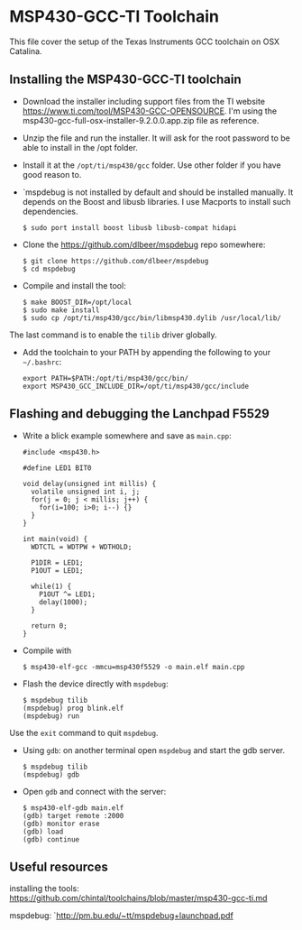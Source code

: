 MSP430-GCC-TI Toolchain
=======================

This file cover the setup of the Texas Instruments GCC toolchain on OSX Catalina.

Installing the MSP430-GCC-TI toolchain
--------------------------------------

* Download the installer including support files from the TI website <https://www.ti.com/tool/MSP430-GCC-OPENSOURCE>.
I'm using the msp430-gcc-full-osx-installer-9.2.0.0.app.zip file as reference.

* Unzip the file and run the installer. It will ask for the root password to be able to install in the /opt folder.

* Install it at the `/opt/ti/msp430/gcc` folder. Use other folder if you have good reason to.

* `mspdebug is not installed by default and should be installed manually. It depends on the Boost and libusb libraries.
I use Macports to install such dependencies.

  ~~~
  $ sudo port install boost libusb libusb-compat hidapi
  ~~~

* Clone the <https://github.com/dlbeer/mspdebug> repo somewhere:

  ~~~
  $ git clone https://github.com/dlbeer/mspdebug
  $ cd mspdebug
  ~~~

- Compile and install the tool:

  ~~~
  $ make BOOST_DIR=/opt/local
  $ sudo make install
  $ sudo cp /opt/ti/msp430/gcc/bin/libmsp430.dylib /usr/local/lib/
  ~~~

The last command is to enable the `tilib` driver globally.

* Add the toolchain to your PATH by appending the following to your `~/.bashrc`:

  ~~~
  export PATH=$PATH:/opt/ti/msp430/gcc/bin/
  export MSP430_GCC_INCLUDE_DIR=/opt/ti/msp430/gcc/include
  ~~~

Flashing and debugging the Lanchpad F5529
-----------------------------------------

* Write a blick example somewhere and save as `main.cpp`:

  ~~~
  #include <msp430.h>

  #define LED1 BIT0

  void delay(unsigned int millis) {
    volatile unsigned int i, j;
    for(j = 0; j < millis; j++) {
      for(i=100; i>0; i--) {}
    }
  }

  int main(void) {
    WDTCTL = WDTPW + WDTHOLD;

    P1DIR = LED1;
    P1OUT = LED1;

    while(1) {
      P1OUT ^= LED1;
      delay(1000);
    }

    return 0;
  }
  ~~~

* Compile with

  ~~~
  $ msp430-elf-gcc -mmcu=msp430f5529 -o main.elf main.cpp
  ~~~

* Flash the device directly with `mspdebug`:

  ~~~
  $ mspdebug tilib
  (mspdebug) prog blink.elf
  (mspdebug) run
  ~~~

Use the `exit` command to quit `mspdebug`.

* Using `gdb`: on another terminal open `mspdebug` and start the gdb server.

  ~~~
  $ mspdebug tilib
  (mspdebug) gdb
  ~~~

* Open `gdb` and connect with the server:

  ~~~
  $ msp430-elf-gdb main.elf
  (gdb) target remote :2000
  (gdb) monitor erase
  (gdb) load
  (gdb) continue
  ~~~

Useful resources
----------------

installing the tools: <https://github.com/chintal/toolchains/blob/master/msp430-gcc-ti.md>

mspdebug: `<http://pm.bu.edu/~tt/mspdebug+launchpad.pdf>
